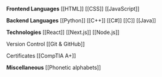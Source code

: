 **Frontend Languages**
	[[HTML]]
	[[CSS]]
	[[JavaScript]]

**Backend Languages**
	[[Python]]
	[[C++]]
	[[C#]]
	[[C]]
	[[Java]]

**Technologies**
	[[React]]
	[[Next.js]]
	[[Node.js]]


Version Control
	[[Git & GitHub]]

Certificates
	[[CompTIA A+]]

**Miscellaneous**
	[[Phonetic alphabets]]
	